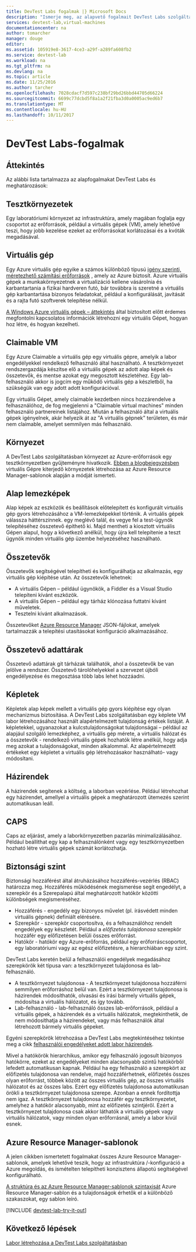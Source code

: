 ```yaml
---
title: DevTest Labs fogalmak |} Microsoft Docs
description: "Ismerje meg, az alapvető fogalmait DevTest Labs szolgáltatásban, és hogyan azt is megkönnyítheti létrehozására, kezelésére és az Azure virtuális gépek figyelése"
services: devtest-lab,virtual-machines
documentationcenter: na
author: tomarcher
manager: douge
editor: 
ms.assetid: 105919e8-3617-4ce3-a29f-a289fa608fb2
ms.service: devtest-lab
ms.workload: na
ms.tgt_pltfrm: na
ms.devlang: na
ms.topic: article
ms.date: 11/25/2016
ms.author: tarcher
ms.openlocfilehash: 7028cdacf7d597c238bf29bd26bbd44705d66224
ms.sourcegitcommit: 6699c77dcbd5f8a1a2f21fba3d0a0005ac9ed6b7
ms.translationtype: MT
ms.contentlocale: hu-HU
ms.lasthandoff: 10/11/2017
---
```

# <a name="devtest-labs-concepts"></a>DevTest Labs-fogalmak
## <a name="overview"></a>Áttekintés
Az alábbi lista tartalmazza az alapfogalmakat DevTest Labs és meghatározások:

## <a name="labs"></a>Tesztkörnyezetek
Egy laboratóriumi környezet az infrastruktúra, amely magában foglalja egy csoportot az erőforrások, például a virtuális gépek (VM), amely lehetővé teszi, hogy jobb kezelése ezeket az erőforrásokat korlátozásai és a kvóták megadásával.

## <a name="virtual-machine"></a>Virtuális gép
Egy Azure virtuális gép egyike a számos különböző típusú [igény szerinti, méretezhető számítási erőforrások](https://docs.microsoft.com/azure/app-service/choose-web-site-cloud-service-vm) , amely az Azure biztosít. Azure virtuális gépek a munkakörnyezetnek a virtualizáció kellene vásárolnia és karbantartania a fizikai hardveren futó, bár továbbra is szeretné a virtuális gép karbantartása bizonyos feladatokat, például a konfigurálását, javítását és a rajta futó szoftverek telepítése nélkül.

[A Windows Azure virtuális gépek – áttekintés](https://docs.microsoft.com/azure/virtual-machines/virtual-machines-windows-overview) által biztosított előtt érdemes megfontolni kapcsolatos információk létrehozni egy virtuális Gépet, hogyan hoz létre, és hogyan kezelheti.

## <a name="claimable-vm"></a>Claimable VM
Egy Azure Claimable a virtuális gép egy virtuális gépre, amelyik a labor engedélyekkel rendelkező felhasználó által használható. A tesztkörnyezet rendszergazdája készítse elő a virtuális gépek az adott alap képek és összetevők, és mentse azokat egy megosztott készletéhez. Egy lab-felhasználó akkor is jogcím egy működő virtuális gép a készletből, ha szükségük van egy adott adott konfigurációval.

Egy virtuális Gépet, amely claimable kezdetben nincs hozzárendelve a felhasználóhoz, de fog megjelenni a "Claimable virtual machines" minden felhasználó partnereinek listájához. Miután a felhasználó által a virtuális gépek igényelnek, akár helyezik át az "A virtuális gépnek" területen, és már nem claimable, amelyet semmilyen más felhasználó.

## <a name="environment"></a>Környezet
A DevTest Labs szolgáltatásban környezet az Azure-erőforrások egy tesztkörnyezetben gyűjteményre hivatkozik. [Ebben a blogbejegyzésben](https://blogs.msdn.microsoft.com/devtestlab/2016/11/16/connect-2016-news-for-azure-devtest-labs-azure-resource-manager-template-based-environments-vm-auto-shutdown-and-more/) virtuális Gépre kiterjedő környezetek létrehozása az Azure Resource Manager-sablonok alapján a módját ismerteti.

## <a name="base-images"></a>Alap lemezképek
Alap képek az eszközök és beállítások előtelepített és konfigurált virtuális gép gyors létrehozásához a VM-lemezképekkel történik. A virtuális gépek válassza háttérszínnek. egy meglévő talál, és vegye fel a test-ügynök telepítéséhez összetevő építhető ki. Majd mentheti a kiosztott virtuális Gépen alapul, hogy a következő anélkül, hogy újra kell telepítenie a teszt ügynök minden virtuális gép üzembe helyezéséhez használható.

## <a name="artifacts"></a>Összetevők
Összetevők segítségével telepítheti és konfigurálhatja az alkalmazás, egy virtuális gép kiépítése után. Az összetevők lehetnek:

* A virtuális Gépen – például ügynökök, a Fiddler és a Visual Studio telepíteni kívánt eszközök.
* A virtuális Gépen – például egy tárház klónozása futtatni kívánt műveletek.
* Tesztelni kívánt alkalmazások.

Összetevőket [Azure Resource Manager](../azure-resource-manager/resource-group-overview.md) JSON-fájlokat, amelyek tartalmazzák a telepítési utasításokat konfiguráció alkalmazásához.

## <a name="artifact-repositories"></a>Összetevő adattárak
Összetevő adattárak git tárházak találhatók, ahol a összetevők be van jelölve a rendszer. Összetevő tárolóhelyekkel a szervezet újbóli engedélyezése és megosztása több labs lehet hozzáadni.

## <a name="formulas"></a>Képletek
Képletek alap képek mellett a virtuális gép gyors kiépítése egy olyan mechanizmus biztosítása. A DevTest Labs szolgáltatásban egy képlete VM labor létrehozásához használt alapértelmezett tulajdonság értékek listáját.
A képletekkel, ugyanazokat a kulcstulajdonságokat tulajdonságai – például az alapjául szolgáló lemezképhez, a virtuális gép mérete, a virtuális hálózat és a összetevők - rendelkező virtuális gépek hozhatók létre anélkül, hogy adja meg azokat a tulajdonságokat, minden alkalommal. Az alapértelmezett értékeket egy képletet a virtuális gép létrehozásakor használható- vagy módosítani.

## <a name="policies"></a>Házirendek
A házirendek segítenek a költség, a laborban vezérlése. Például létrehozhat egy házirendet, amellyel a virtuális gépek a meghatározott ütemezés szerint automatikusan leáll.

## <a name="caps"></a>CAPS
Caps az eljárást, amely a laborkörnyezetben pazarlás minimalizálásához. Például beállíthat egy kap a felhasználónként vagy egy tesztkörnyezetben hozható létre virtuális gépek számát korlátozhatja.

## <a name="security-levels"></a>Biztonsági szint
Biztonsági hozzáférést által átruházásához hozzáférés-vezérlés (RBAC) határozza meg. Hozzáférés működésének megismerése segít engedélyt, a szerepkör és a Szerepalapú által meghatározott hatókör közötti különbségek megismeréséhez.

* Hozzáférés - engedély egy bizonyos művelet (pl. írásvédett minden virtuális gépnek) definiált elérésére.
* Szerepkör - szerepkör csoportosítva, és a felhasználóhoz rendelt engedélyek egy készletét. Például a *előfizetés tulajdonosa* szerepkör hozzáfér egy előfizetésen belüli összes erőforrást.
* Hatókör - hatókör egy Azure-erőforrás, például egy erőforráscsoportot, egy laboratóriumi vagy az egész előfizetésre, a hierarchiában egy szint.

DevTest Labs keretén belül a felhasználói engedélyek megadásához szerepkörök két típusa van: a tesztkörnyezet tulajdonosa és lab-felhasználó.

* A tesztkörnyezet tulajdonosa - A tesztkörnyezet tulajdonosa hozzáférni semmilyen erőforráshoz belül van. Ezért a tesztkörnyezet tulajdonosa is házirendek módosíthatók, olvasási és írási bármely virtuális gépek, módosítsa a virtuális hálózatot, és így tovább.
* Lab-felhasználó - lab-felhasználó összes lab-erőforrások, például a virtuális gépek, a házirendek és a virtuális hálózatok, megtekinthetik, de nem módosíthatja a házirendeket, vagy más felhasználók által létrehozott bármely virtuális gépeket.

Egyéni szerepkörök létrehozása a DevTest Labs megtekintéséhez tekintse meg a cikk [felhasználói engedélyeket adott labor házirendek](devtest-lab-grant-user-permissions-to-specific-lab-policies.md).

Mivel a hatókörök hierarchikus, amikor egy felhasználó jogosult bizonyos hatókörre, ezeket az engedélyeket minden alacsonyabb szintű hatókörből lefedett automatikusan kapnak. Például ha egy felhasználó a szerepkört az előfizetés tulajdonosa van rendelve, majd hozzáférhetnek, előfizetés összes olyan erőforrást, többek között az összes virtuális gép, az összes virtuális hálózatot és az összes labs. Ezért egy előfizetés tulajdonosa automatikusan örökli a tesztkörnyezet tulajdonosa szerepe. Azonban a ennek fordítottja nem igaz. A tesztkörnyezet tulajdonosa hozzáfér egy tesztkörnyezetet, amelyhez a hatókör alacsonyabb, mint az előfizetés szintjéről. Ezért a tesztkörnyezet tulajdonosa csak akkor láthatók a virtuális gépek vagy virtuális hálózatok, vagy minden olyan erőforrásnál, amely a labor kívül esnek.

## <a name="azure-resource-manager-templates"></a>Azure Resource Manager-sablonok
A jelen cikkben ismertetett fogalmakat összes Azure Resource Manager-sablonok, amelyek lehetővé teszik, hogy az infrastruktúra /-konfiguráció a Azure megoldás, és ismételten telepítheti konzisztens állapotú segítségével konfigurálható.

[A struktúra és az Azure Resource Manager-sablonok szintaxisát](https://docs.microsoft.com/azure/azure-resource-manager/resource-group-authoring-templates#template-format) Azure Resource Manager-sablon és a tulajdonságok érhetők el a különböző szakaszokat, egy sablon leíró.

[!INCLUDE [devtest-lab-try-it-out](../../includes/devtest-lab-try-it-out.md)]

## <a name="next-steps"></a>Következő lépések
[Labor létrehozása a DevTest Labs szolgáltatásban](devtest-lab-create-lab.md)
